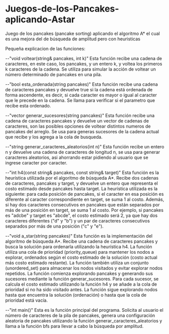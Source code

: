 # Juegos-de-los-Pancakes-aplicando-Astar
Juego de los pancakes (pancake sorting) aplicando el algoritmo A* el cual es una mejora del de búsqueda de amplitud pero con heuristicas

Pequeña explicacion de las funciones:

--"void voltear(string& pancakes, int k)" Esta función recibe una cadena de caracteres, en este caso, los pancakes, y un entero k, y voltea los primeros k caracteres de la cadena. Se utiliza para simular la acción de voltear un número determinado de pancakes en una pila.

--"bool esta_ordenada(string pancakes)" Esta función recibe una cadena de caracteres pancakes y devuelve true si la cadena está ordenada de forma ascendente, es decir, si cada caracter es mayor o igual al caracter que le precede en la cadena. Se llama para verificar si el parametro que recibe esta ordenado.

--"vector generar_sucesores(string pancakes)" Esta función recibe una cadena de caracteres pancakes y devuelve un vector de cadenas de caracteres, son las posibles opciones de voltear distintos numeros de pancakes del arreglo. Se usa para generas sucesores de la cadena actual que recibe y los agrega a la cola de busqueda.

--"string generar_caracteres_aleatorios(int n)" Esta función recibe un entero n y devuelve una cadena de caracteres de longitud n, se usa para generar caracteres aleatorios, asi ahorrando estar pidiendo al usuario que se ingrese caracter por caracter.

--"int h4(const string& pancakes, const string& target)"
Esta función es la heurística utilizada por el algoritmo de búsqueda A*. Recibe dos cadenas de caracteres, pancakes y target, y devuelve un entero que representa el costo estimado desde pancakes hasta target. La heurística utilizada es la siguiente: para cada posición de pancakes, si el caracter en esa posición es diferente al caracter correspondiente en target, se suma 1 al costo. Además, si hay dos caracteres consecutivos en pancakes que están separados por más de una posición en target, se suma 1 al costo. Por ejemplo, si pancakes es "adcbe" y target es "abcde", el costo estimado será 2, ya que hay dos caracteres diferentes ("d" y "b") y un par de caracteres consecutivos separados por más de una posición ("c" y "e").

--"void a_star(string pancakes)"
Esta función es la implementación del algoritmo de búsqueda A*. Recibe una cadena de caracteres pancakes y busca la solución para ordenarla utilizando la heurística h4. La función utiliza una cola de prioridad (priority_queue) para mantener los nodos a explorar, ordenados según el costo estimado de la solución (costo actual más costo estimado restante). La función también utiliza un conjunto (unordered_set) para almacenar los nodos visitados y evitar explorar nodos repetidos. La función comienza explorando pancakes y generando sus sucesores mediante la función generar_sucesores. Para cada sucesor, se calcula el costo estimado utilizando la función h4 y se añade a la cola de prioridad si no ha sido visitado antes. La función sigue explorando nodos hasta que encuentra la solución (ordenación) o hasta que la cola de prioridad está vacía.

--"int main()" Esta es la función principal del programa. Solicita al usuario el número de caracteres de la pila de pancakes, genera una configuración aleatoria de pancakes utilizando la función generar_caracteres_aleatorios y llama a la función bfs para llevar a cabo la búsqueda por amplitud.
